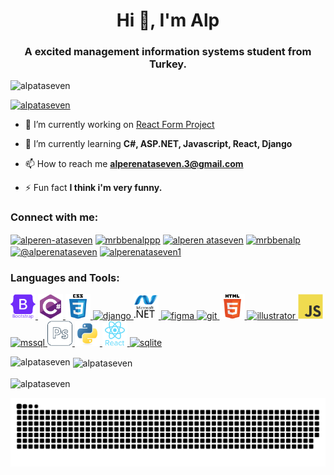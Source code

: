 <h1 align="center">Hi 👋, I'm Alp</h1>
<h3 align="center">A excited management information systems student from Turkey.</h3>

<p align="left"> <img src="https://komarev.com/ghpvc/?username=alpataseven&label=Profile%20views&color=0e75b6&style=flat" alt="alpataseven" /> </p>

<p align="left"> <a href="https://github.com/ryo-ma/github-profile-trophy"><img src="https://github-profile-trophy.vercel.app/?username=alpataseven" alt="alpataseven" /></a> </p>

- 🔭 I’m currently working on [React Form Project]((https://github.com/alpataseven/ReactForm))

- 🌱 I’m currently learning **C#, ASP.NET, Javascript, React, Django**

- 📫 How to reach me **alperenataseven.3@gmail.com**

- ⚡ Fun fact **I think i'm very funny.**

<h3 align="left">Connect with me:</h3>
<p align="left">
<a href="https://codepen.io/alperen-ataseven" target="blank"><img align="center" src="https://raw.githubusercontent.com/rahuldkjain/github-profile-readme-generator/master/src/images/icons/Social/codepen.svg" alt="alperen-ataseven" height="30" width="40" /></a>
<a href="https://twitter.com/mrbbenalppp" target="blank"><img align="center" src="https://raw.githubusercontent.com/rahuldkjain/github-profile-readme-generator/master/src/images/icons/Social/twitter.svg" alt="mrbbenalppp" height="30" width="40" /></a>
<a href="https://linkedin.com/in/alperen-ataseven12" target="blank"><img align="center" src="https://raw.githubusercontent.com/rahuldkjain/github-profile-readme-generator/master/src/images/icons/Social/linked-in-alt.svg" alt="alperen ataseven" height="30" width="40" /></a>
<a href="https://instagram.com/mrbbenalpp" target="blank"><img align="center" src="https://raw.githubusercontent.com/rahuldkjain/github-profile-readme-generator/master/src/images/icons/Social/instagram.svg" alt="mrbbenalp" height="30" width="40" /></a>
<a href="https://medium.com/@alperenataseven" target="blank"><img align="center" src="https://raw.githubusercontent.com/rahuldkjain/github-profile-readme-generator/master/src/images/icons/Social/medium.svg" alt="@alperenataseven" height="30" width="40" /></a>
<a href="https://www.hackerrank.com/alperenataseven1" target="blank"><img align="center" src="https://raw.githubusercontent.com/rahuldkjain/github-profile-readme-generator/master/src/images/icons/Social/hackerrank.svg" alt="alperenataseven1" height="30" width="40" /></a>
</p>

<h3 align="left">Languages and Tools:</h3>
<p align="left"> <a href="https://getbootstrap.com" target="_blank" rel="noreferrer"> <img src="https://raw.githubusercontent.com/devicons/devicon/master/icons/bootstrap/bootstrap-plain-wordmark.svg" alt="bootstrap" width="40" height="40"/> </a> <a href="https://www.w3schools.com/cs/" target="_blank" rel="noreferrer"> <img src="https://raw.githubusercontent.com/devicons/devicon/master/icons/csharp/csharp-original.svg" alt="csharp" width="40" height="40"/> </a> <a href="https://www.w3schools.com/css/" target="_blank" rel="noreferrer"> <img src="https://raw.githubusercontent.com/devicons/devicon/master/icons/css3/css3-original-wordmark.svg" alt="css3" width="40" height="40"/> </a> <a href="https://www.djangoproject.com/" target="_blank" rel="noreferrer"> <img src="https://cdn.worldvectorlogo.com/logos/django.svg" alt="django" width="40" height="40"/> </a> <a href="https://dotnet.microsoft.com/" target="_blank" rel="noreferrer"> <img src="https://raw.githubusercontent.com/devicons/devicon/master/icons/dot-net/dot-net-original-wordmark.svg" alt="dotnet" width="40" height="40"/> </a> <a href="https://www.figma.com/" target="_blank" rel="noreferrer"> <img src="https://www.vectorlogo.zone/logos/figma/figma-icon.svg" alt="figma" width="40" height="40"/> </a> <a href="https://git-scm.com/" target="_blank" rel="noreferrer"> <img src="https://www.vectorlogo.zone/logos/git-scm/git-scm-icon.svg" alt="git" width="40" height="40"/> </a> <a href="https://www.w3.org/html/" target="_blank" rel="noreferrer"> <img src="https://raw.githubusercontent.com/devicons/devicon/master/icons/html5/html5-original-wordmark.svg" alt="html5" width="40" height="40"/> </a> <a href="https://www.adobe.com/in/products/illustrator.html" target="_blank" rel="noreferrer"> <img src="https://www.vectorlogo.zone/logos/adobe_illustrator/adobe_illustrator-icon.svg" alt="illustrator" width="40" height="40"/> </a> <a href="https://developer.mozilla.org/en-US/docs/Web/JavaScript" target="_blank" rel="noreferrer"> <img src="https://raw.githubusercontent.com/devicons/devicon/master/icons/javascript/javascript-original.svg" alt="javascript" width="40" height="40"/> </a> <a href="https://www.microsoft.com/en-us/sql-server" target="_blank" rel="noreferrer"> <img src="https://www.svgrepo.com/show/303229/microsoft-sql-server-logo.svg" alt="mssql" width="40" height="40"/> </a> <a href="https://www.photoshop.com/en" target="_blank" rel="noreferrer"> <img src="https://raw.githubusercontent.com/devicons/devicon/master/icons/photoshop/photoshop-line.svg" alt="photoshop" width="40" height="40"/> </a> <a href="https://www.python.org" target="_blank" rel="noreferrer"> <img src="https://raw.githubusercontent.com/devicons/devicon/master/icons/python/python-original.svg" alt="python" width="40" height="40"/> </a> <a href="https://reactjs.org/" target="_blank" rel="noreferrer"> <img src="https://raw.githubusercontent.com/devicons/devicon/master/icons/react/react-original-wordmark.svg" alt="react" width="40" height="40"/> </a> <a href="https://www.sqlite.org/" target="_blank" rel="noreferrer"> <img src="https://www.vectorlogo.zone/logos/sqlite/sqlite-icon.svg" alt="sqlite" width="40" height="40"/> </a> </p>

<p><img align="left" src="https://github-readme-stats.vercel.app/api/top-langs?username=alpataseven&show_icons=true&locale=en&layout=compact" alt="alpataseven" /></p>

<p>&nbsp;<img align="center" src="https://github-readme-stats.vercel.app/api?username=alpataseven&show_icons=true&locale=en" alt="alpataseven" /></p>

<p><img align="center" src="https://github-readme-streak-stats.herokuapp.com/?user=alpataseven&" alt="alpataseven" /></p>

<picture>
  <source media="(prefers-color-scheme: dark)" srcset="https://raw.githubusercontent.com/alpataseven/alpataseven/output/github-contribution-grid-snake-dark.svg">
  <source media="(prefers-color-scheme: light)" srcset="https://raw.githubusercontent.com/alpataseven/alpataseven/output/github-contribution-grid-snake.svg">
  <img alt="github contribution grid snake animation" src="https://raw.githubusercontent.com/alpataseven/alpataseven/output/github-contribution-grid-snake.svg">
</picture>
